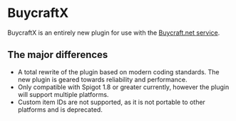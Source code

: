 # BuycraftX

BuycraftX is an entirely new plugin for use with the [Buycraft.net service](https://www.buycraft.net).

## The major differences

* A total rewrite of the plugin based on modern coding standards. The new plugin is geared towards reliability and performance.
* Only compatible with Spigot 1.8 or greater currently, however the plugin will support multiple platforms.
* Custom item IDs are not supported, as it is not portable to other platforms and is deprecated.